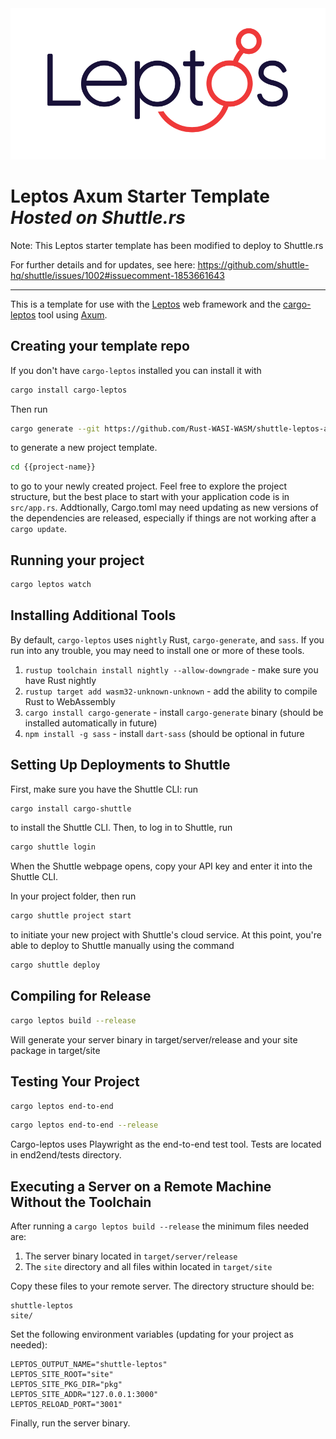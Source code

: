 <picture>
    <source srcset="https://raw.githubusercontent.com/leptos-rs/leptos/main/docs/logos/Leptos_logo_Solid_White.svg" media="(prefers-color-scheme: dark)">
    <img src="https://raw.githubusercontent.com/leptos-rs/leptos/main/docs/logos/Leptos_logo_RGB.svg" alt="Leptos Logo">
</picture>

# Leptos Axum Starter Template <i>Hosted on Shuttle.rs</i>

Note: This Leptos starter template has been modified to deploy to Shuttle.rs

For further details and for updates, see here: https://github.com/shuttle-hq/shuttle/issues/1002#issuecomment-1853661643

---

This is a template for use with the [Leptos](https://github.com/leptos-rs/leptos) web framework and the [cargo-leptos](https://github.com/akesson/cargo-leptos) tool using [Axum](https://github.com/tokio-rs/axum).

## Creating your template repo

If you don't have `cargo-leptos` installed you can install it with

```sh
cargo install cargo-leptos
```

Then run
```sh
cargo generate --git https://github.com/Rust-WASI-WASM/shuttle-leptos-axum.git
```

to generate a new project template.

```sh
cd {{project-name}}
```

to go to your newly created project.
Feel free to explore the project structure, but the best place to start with your application code is in `src/app.rs`.
Addtionally, Cargo.toml may need updating as new versions of the dependencies are released, especially if things are not working after a `cargo update`.

## Running your project

```sh
cargo leptos watch
```

## Installing Additional Tools

By default, `cargo-leptos` uses `nightly` Rust, `cargo-generate`, and `sass`. If you run into any trouble, you may need to install one or more of these tools.

1. `rustup toolchain install nightly --allow-downgrade` - make sure you have Rust nightly
2. `rustup target add wasm32-unknown-unknown` - add the ability to compile Rust to WebAssembly
3. `cargo install cargo-generate` - install `cargo-generate` binary (should be installed automatically in future)
4. `npm install -g sass` - install `dart-sass` (should be optional in future

## Setting Up Deployments to Shuttle

First, make sure you have the Shuttle CLI: run

```sh
cargo install cargo-shuttle
```

to install the Shuttle CLI. Then, to log in to Shuttle, run

```sh
cargo shuttle login
```

When the Shuttle webpage opens, copy your API key and enter it into the Shuttle CLI.

In your project folder, then run

```sh
cargo shuttle project start
```
to initiate your new project with Shuttle's cloud service. At this point, you're able to deploy to Shuttle manually using the command

```sh
cargo shuttle deploy
```



## Compiling for Release
```sh
cargo leptos build --release
```

Will generate your server binary in target/server/release and your site package in target/site

## Testing Your Project
```sh
cargo leptos end-to-end
```

```sh
cargo leptos end-to-end --release
```

Cargo-leptos uses Playwright as the end-to-end test tool.
Tests are located in end2end/tests directory.



## Executing a Server on a Remote Machine Without the Toolchain
After running a `cargo leptos build --release` the minimum files needed are:

1. The server binary located in `target/server/release`
2. The `site` directory and all files within located in `target/site`

Copy these files to your remote server. The directory structure should be:

```text
shuttle-leptos
site/
```

Set the following environment variables (updating for your project as needed):

```text
LEPTOS_OUTPUT_NAME="shuttle-leptos"
LEPTOS_SITE_ROOT="site"
LEPTOS_SITE_PKG_DIR="pkg"
LEPTOS_SITE_ADDR="127.0.0.1:3000"
LEPTOS_RELOAD_PORT="3001"
```

Finally, run the server binary.
